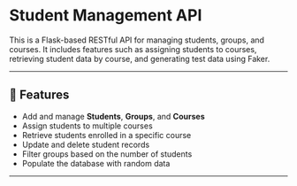 # Student Management API

This is a Flask-based RESTful API for managing students, groups, and courses. It includes features such as assigning students to courses, retrieving student data by course, and generating test data using Faker.

---

## 🚀 Features

- Add and manage **Students**, **Groups**, and **Courses**
- Assign students to multiple courses
- Retrieve students enrolled in a specific course
- Update and delete student records
- Filter groups based on the number of students
- Populate the database with random data

---
